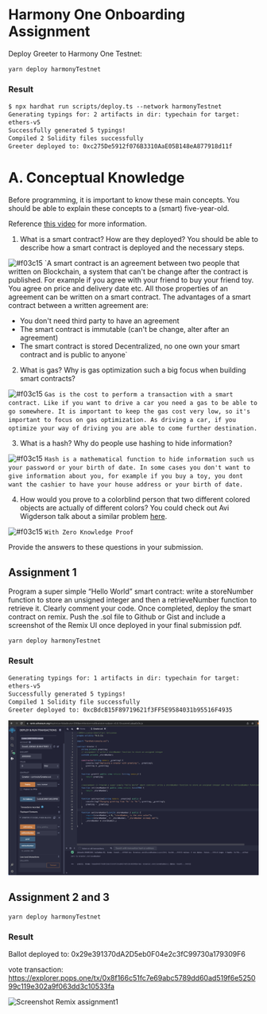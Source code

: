 # Harmony One Onboarding Assignment

Deploy Greeter to Harmony One Testnet:

```shell
yarn deploy harmonyTestnet
```
### Result
```
$ npx hardhat run scripts/deploy.ts --network harmonyTestnet
Generating typings for: 2 artifacts in dir: typechain for target: ethers-v5
Successfully generated 5 typings!
Compiled 2 Solidity files successfully
Greeter deployed to: 0xc275De5912f076B3310AaE05B148eA877918d11f
```

# A. Conceptual Knowledge

Before programming, it is important to know these main concepts. You should be able to explain these concepts to a (smart) five-year-old.

Reference [this video](https://www.youtube.com/watch?v=M576WGiDBdQ&t=3884s) for more information. 

1. What is a smart contract? How are they deployed? You should be able to describe how a smart contract is deployed and the necessary steps. 

![#f03c15](https://via.placeholder.com/15/f03c15/000000?text=+) `A smart contract is an agreement between two people that written on Blockchain, a system that can't be change after the contract is published. For example if you agree with your friend to buy your friend toy. You agree on price and delivery date etc. All those properties of an agreement can be written on a smart contract. The advantages of a smart contract between a written agreement are:
- You don't need third party to have an agreement
- The smart contract is immutable (can't be change, alter after an agreement)
- The smart contract is stored Decentralized, no one own your smart contract and is public to anyone`



2. What is gas? Why is gas optimization such a big focus when building smart contracts?

![#f03c15](https://via.placeholder.com/15/f03c15/000000?text=+) `Gas is the cost to perform a transaction with a smart contract. Like if you want to drive a car you need a gas to be able to go somewhere. It is important to keep the gas cost very low, so it's important to focus on gas optimization. As driving a car, if you optimize your way of driving you are able to come further destination.`

3. What is a hash? Why do people use hashing to hide information?

![#f03c15](https://via.placeholder.com/15/f03c15/000000?text=+) `Hash is a mathematical function to hide information such us your password or your birth of date.
In some cases you don't want to give information about you, for example if you buy a toy, you dont want the cashier to have your house address or your birth of date.`

4. How would you prove to a colorblind person that two different colored objects are actually of different colors? You could check out Avi Wigderson talk about a similar problem [here](https://www.youtube.com/watch?v=5ovdoxnfFVc&t=4s). 

![#f03c15](https://via.placeholder.com/15/f03c15/000000?text=+) `With Zero Knowledge Proof`


Provide the answers to these questions in your submission.

## Assignment 1
Program a super simple “Hello World” smart contract: write a storeNumber function to store an unsigned integer and then a retrieveNumber function to retrieve it. Clearly comment your code. Once completed, deploy the smart contract on remix. Push the .sol file to Github or Gist and include a screenshot of the Remix UI once deployed in your final submission pdf.

```shell
yarn deploy harmonyTestnet
```

### Result
```
Generating typings for: 1 artifacts in dir: typechain for target: ethers-v5
Successfully generated 5 typings!
Compiled 1 Solidity file successfully
Greeter deployed to: 0xcBdcB15F89719621f3FF5E9584031b95516F4935
```
![Screenshot Remix assignment1](https://github.com/iam-dev/harmonyone-onboarding-contracts/blob/main/assignment1-using-remix.png)


## Assignment 2 and 3
```shell
yarn deploy harmonyTestnet
```

### Result
Ballot deployed to: 0x29e391370dA2D5eb0F04e2c3fC99730a179309F6


vote transaction: https://explorer.pops.one/tx/0x8f166c51fc7e69abc5789dd60ad519f6e525099c119e302a9f063dd3c10533fa

![Screenshot Remix assignment1](https://github.com/iam-dev/harmonyone-onboarding-contracts/blob/main/assignment2-3-using-remix.png.png)
